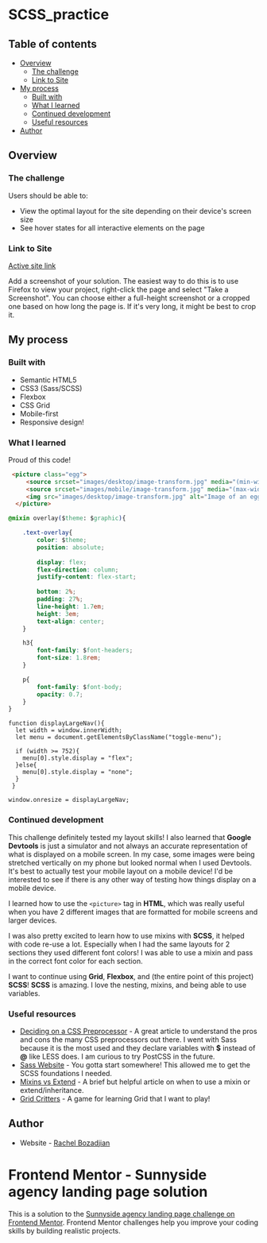 # SCSS_practice

## Table of contents

- [Overview](#overview)
  - [The challenge](#the-challenge)
  - [Link to Site](#link-to-site)
- [My process](#my-process)
  - [Built with](#built-with)
  - [What I learned](#what-i-learned)
  - [Continued development](#continued-development)
  - [Useful resources](#useful-resources)
- [Author](#author)

## Overview

### The challenge

Users should be able to:

- View the optimal layout for the site depending on their device's screen size
- See hover states for all interactive elements on the page

### Link to Site

[Active site link](https://rboz1.github.io/SCSS_practice/) 

Add a screenshot of your solution. The easiest way to do this is to use Firefox to view your project, right-click the page and select "Take a Screenshot". You can choose either a full-height screenshot or a cropped one based on how long the page is. If it's very long, it might be best to crop it.

## My process

### Built with

- Semantic HTML5
- CSS3 (Sass/SCSS)
- Flexbox
- CSS Grid
- Mobile-first
- Responsive design!

### What I learned

Proud of this code!

```html
 <picture class="egg">
     <source srcset="images/desktop/image-transform.jpg" media="(min-width: 751px)"/>
     <source srcset="images/mobile/image-transform.jpg" media="(max-width: 750px)"> 
     <img src="images/desktop/image-transform.jpg" alt="Image of an egg"/>
  </picture>
```

```css
@mixin overlay($theme: $graphic){

    .text-overlay{
        color: $theme;
        position: absolute;
    
        display: flex;
        flex-direction: column;
        justify-content: flex-start;
    
        bottom: 2%;
        padding: 27%;
        line-height: 1.7em;
        height: 3em;
        text-align: center;
    }

    h3{
        font-family: $font-headers;
        font-size: 1.8rem;
    }

    p{
        font-family: $font-body;
        opacity: 0.7;
    }
}
```

```
function displayLargeNav(){
  let width = window.innerWidth;
  let menu = document.getElementsByClassName("toggle-menu");

  if (width >= 752){
    menu[0].style.display = "flex";
  }else{
    menu[0].style.display = "none";
  }
 }

window.onresize = displayLargeNav;
```

### Continued development

This challenge definitely tested my layout skills! I also learned that **Google Devtools** is just a simulator and not always an accurate representation of what is displayed on a mobile screen. In my case, some images were being stretched vertically on my phone but looked normal when I used Devtools. It's best to actually test your mobile layout on a mobile device! I'd be interested to see if there is any other way of testing how things display on a mobile device.

I learned how to use the ```<picture>``` tag in **HTML**, which was really useful when you have 2 different images that are formatted for mobile screens and larger devices.

I was also pretty excited to learn how to use mixins with **SCSS**, it helped with code re-use a lot. Especially when I had the same layouts for 2 sections they used different font colors! I was able to use a mixin and pass in the correct font color for each section.
 
I want to continue using **Grid**, **Flexbox**, and (the entire point of this project) **SCSS**! **SCSS** is amazing. I love the nesting, mixins, and being able to use variables.

### Useful resources

- [Deciding on a CSS Preprocessor](https://www.lambdatest.com/blog/css-preprocessors-sass-vs-less-vs-stylus-with-examples/?utm_source=Reddit&utm_medium=blog&utm_campaign=PM-080720-1&utm_term=OrganicPosting) - A great article to understand the pros and cons the many CSS preprocessors out there. I went with Sass because it is the most used and they declare variables with **$** instead of **@** like LESS does. I am curious to try PostCSS in the future. 
- [Sass Website](https://sass-lang.com/guide) - You gotta start somewhere! This allowed me to get the SCSS foundations I needed.
- [Mixins vs Extend](https://kirillibrahim.medium.com/sass-mixin-vs-extend-ac4dfb9892c4) - A brief but helpful article on when to use a mixin or extend/inheritance.
- [Grid Critters](https://gridcritters.com/) - A game for learning Grid that I want to play!

## Author

- Website - [Rachel Bozadjian](https://www.your-site.com)

# Frontend Mentor - Sunnyside agency landing page solution

This is a solution to the [Sunnyside agency landing page challenge on Frontend Mentor](https://www.frontendmentor.io/challenges/sunnyside-agency-landing-page-7yVs3B6ef). Frontend Mentor challenges help you improve your coding skills by building realistic projects.
